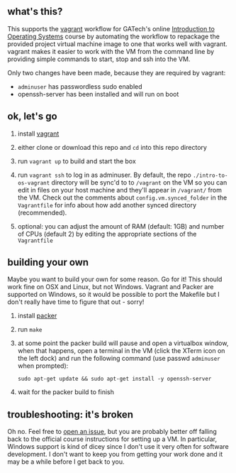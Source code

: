 what's this?
------------

This supports the [vagrant](https://vagrantup.com) workflow for GATech's online
[Introduction to Operating Systems](https://www.udacity.com/wiki/ud923) course
by automating the workflow to repackage the provided project virtual machine
image to one that works well with vagrant. vagrant makes it easier to work with
the VM from the command line by providing simple commands to start, stop and ssh
into the VM.


Only two changes have been made, because they are required by vagrant:

- `adminuser` has passwordless sudo enabled
- openssh-server has been installed and will run on boot



ok, let's go
------------

1. install [vagrant](https://vagrantup.com)

2. either clone or download this repo and `cd` into this repo directory

3. run `vagrant up` to build and start the box

4. run `vagrant ssh` to log in as adminuser. By default, the repo
   `./intro-to-os-vagrant` directory will be sync'd to to `/vagrant` on the VM
   so you can edit in files on your host machine and they'll appear in
   `/vagrant/` from the VM. Check out the comments about
   `config.vm.synced_folder` in the `Vagrantfile` for info about how add another
   synced directory (recommended).

5. optional: you can adjust the amount of RAM (default: 1GB) and number of CPUs
   (default 2) by editing the appropriate sections of the `Vagrantfile`



building your own
-----------------

Maybe you want to build your own for some reason. Go for it! This should work
fine on OSX and Linux, but not Windows. Vagrant and Packer are supported on
Windows, so it would be possible to port the Makefile but I don't really have
time to figure that out - sorry!


1. install [packer](https://packer.io/)

2. run `make`

3. at some point the packer build will pause and open a virtualbox window, when
   that happens, open a terminal in the VM (click the XTerm icon on the left
   dock) and run the following command (use passwd `adminuser` when prompted):

     `sudo apt-get update && sudo apt-get install -y openssh-server`


4. wait for the packer build to finish



troubleshooting: it's broken
----------------------------

Oh no. Feel free to [open an
issue](https://github.com/wilsaj/intro-to-os-vm/issues), but you are probably
better off falling back to the official course instructions for setting up a VM.
In particular, Windows support is kind of dicey since I don't use it very often
for software development. I don't want to keep you from getting your work done
and it may be a while before I get back to you.
